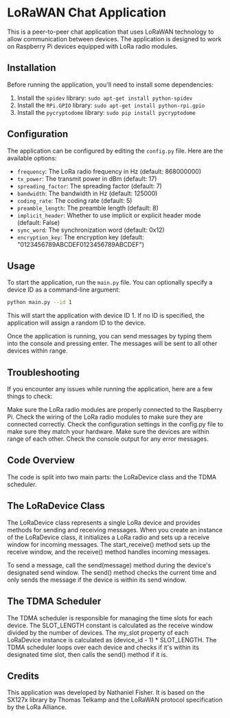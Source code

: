 # LoRaWAN Chat Application

This is a peer-to-peer chat application that uses LoRaWAN technology to allow communication between devices. The application is designed to work on Raspberry Pi devices equipped with LoRa radio modules.

## Installation

Before running the application, you'll need to install some dependencies:

1. Install the `spidev` library: `sudo apt-get install python-spidev`
2. Install the `RPi.GPIO` library: `sudo apt-get install python-rpi.gpio`
3. Install the `pycryptodome` library: `sudo pip install pycryptodome`

## Configuration

The application can be configured by editing the `config.py` file. Here are the available options:

- `frequency`: The LoRa radio frequency in Hz (default: 868000000)
- `tx_power`: The transmit power in dBm (default: 17)
- `spreading_factor`: The spreading factor (default: 7)
- `bandwidth`: The bandwidth in Hz (default: 125000)
- `coding_rate`: The coding rate (default: 5)
- `preamble_length`: The preamble length (default: 8)
- `implicit_header`: Whether to use implicit or explicit header mode (default: False)
- `sync_word`: The synchronization word (default: 0x12)
- `encryption_key`: The encryption key (default: "0123456789ABCDEF0123456789ABCDEF")

## Usage

To start the application, run the `main.py` file. You can optionally specify a device ID as a command-line argument:

```bash
python main.py --id 1
```

This will start the application with device ID 1. If no ID is specified, the application will assign a random ID to the device.

Once the application is running, you can send messages by typing them into the console and pressing enter. The messages will be sent to all other devices within range.


## Troubleshooting
If you encounter any issues while running the application, here are a few things to check:

Make sure the LoRa radio modules are properly connected to the Raspberry Pi.
Check the wiring of the LoRa radio modules to make sure they are connected correctly.
Check the configuration settings in the config.py file to make sure they match your hardware.
Make sure the devices are within range of each other.
Check the console output for any error messages.


## Code Overview
The code is split into two main parts: the LoRaDevice class and the TDMA scheduler.

## The LoRaDevice Class
The LoRaDevice class represents a single LoRa device and provides methods for sending and receiving messages. When you create an instance of the LoRaDevice class, it initializes a LoRa radio and sets up a receive window for incoming messages. The start_receive() method sets up the receive window, and the receive() method handles incoming messages.

To send a message, call the send(message) method during the device's designated send window. The send() method checks the current time and only sends the message if the device is within its send window.

## The TDMA Scheduler
The TDMA scheduler is responsible for managing the time slots for each device. The SLOT_LENGTH constant is calculated as the receive window divided by the number of devices. The my_slot property of each LoRaDevice instance is calculated as (device_id - 1) * SLOT_LENGTH. The TDMA scheduler loops over each device and checks if it's within its designated time slot, then calls the send() method if it is.


## Credits
This application was developed by Nathaniel Fisher. It is based on the SX127x library by Thomas Telkamp and the LoRaWAN protocol specification by the LoRa Alliance.